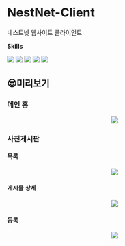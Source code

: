 # NestNet-Client
네스트넷 웹사이트 클라이언트 

**Skills**
<div>
<img src="https://img.shields.io/badge/Html-E34F26?style=for-the-badge&logo=Html5&logoColor=white">
<img src="https://img.shields.io/badge/Css-1572B6?style=for-the-badge&logo=Css3&logoColor=white">
<img src="https://img.shields.io/badge/JavaScript-F7DF1E?style=for-the-badge&logo=JavaScript&logoColor=white">
<img src="https://img.shields.io/badge/Tailwind%20Css-06B6D4?style=for-the-badge&logo=TailwindCSS&logoColor=white">
<img src="https://img.shields.io/badge/React-61DAFB?style=for-the-badge&logo=React&logoColor=white">
</div>

## 😎미리보기
### 메인 홈
<p align="center">
<img src="https://github.com/NestNetWebSite/ClientDev/assets/70367717/e898d988-f41a-4e11-abab-f521bceea397">
</p>

### 사진게시판
#### 목록
<p align="center">
<img src="https://github.com/NestNetWebSite/ClientDev/assets/70367717/047be270-d13d-47e2-8c91-99104dc1ffef">
</p>

#### 게시물 상세
<p align="center">
<img src="https://github.com/NestNetWebSite/ClientDev/assets/70367717/dac01964-8924-49c3-97cc-9da012a1e121">
</p>

#### 등록
<p align="center">
<img src="https://github.com/NestNetWebSite/ClientDev/assets/70367717/a13de595-3fff-4fda-9fa6-f81cca3c1886">
</p>






